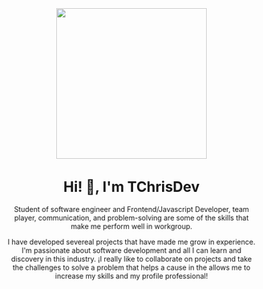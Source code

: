 <div id="container-principal" align="center">
  <img src="https://media.giphy.com/media/bGgsc5mWoryfgKBx1u/giphy.gif" width="300">
  <h1 align="center" text-color="#004AAD"> Hi! 👋, I'm TChrisDev</h1>
  <p>Student of software engineer and Frontend/Javascript Developer, team player, communication, and problem-solving are some of the skills   that make me perform well in workgroup.</p>
  
  <p>I have developed severeal projects that have made me grow in experience. I'm passionate about  software development and all I can        learn and discovery in this industry. ¡I really like to collaborate on projects and take the challenges to solve a problem that helps a   cause in the allows me to increase my skills and my profile professional!</p>
</div>
